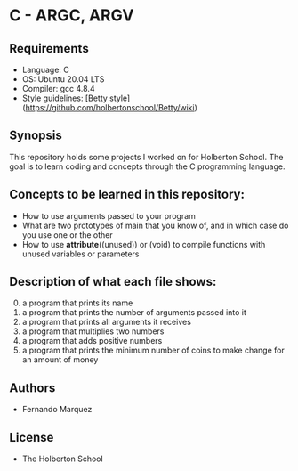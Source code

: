 # C - ARGC, ARGV

## Requirements
* Language: C
* OS: Ubuntu 20.04 LTS
* Compiler: gcc 4.8.4
* Style guidelines: [Betty style] (https://github.com/holbertonschool/Betty/wiki)

## Synopsis
This repository holds some projects I worked on for Holberton School. The goal is to learn coding and concepts through the C programming language.

## Concepts to be learned in this repository:
* How to use arguments passed to your program
* What are two prototypes of main that you know of, and in which case do you use one or the other
* How to use __attribute__((unused)) or (void) to compile functions with unused variables or parameters

## Description of what each file shows:
0. a program that prints its name
1. a program that prints the number of arguments passed into it
2. a program that prints all arguments it receives
3. a program that multiplies two numbers
4. a program that adds positive numbers
100. a program that prints the minimum number of coins to make change for an amount of money

## Authors
* Fernando Marquez

## License
* The Holberton School